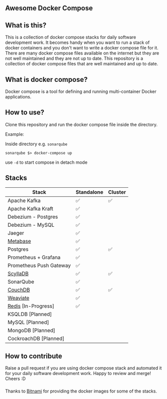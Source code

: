 Awesome Docker Compose
---

## What is this?

This is a collection of docker compose stacks for daily software development work.
It becomes handy when you want to run a stack of docker containers and you don't want to write a docker compose file for
it.
There are many docker compose files available on the internet but they are not well maintained and they are not up to
date.
This repository is a collection of docker compose files that are well maintained and up to date.

## What is docker compose?

Docker compose is a tool for defining and running multi-container Docker applications.

## How to use?

Clone this repository and run the docker compose file inside the directory.

Example:

Inside directory e.g. `sonarqube`

```
sonarqube $> docker-compose up
```

use `-d` to start compose in detach mode

## Stacks

| Stack                                    | Standalone | Cluster |
|------------------------------------------|------------|---------|
| Apache Kafka                             | ✅          | ✅       |
| Apache Kafka Kraft                       | ✅          |         |
| Debezium - Postgres                      | ✅          |         |
| Debezium - MySQL                         | ✅          |         |
| Jaeger                                   | ✅          |         |
| [Metabase](./metabase/README.md)         | ✅          |         |
| Postgres                                 | ✅          | ✅       |
| Prometheus + Grafana                     | ✅          |         |
| Prometheus Push Gateway                  | ✅          |         |
| [ScyllaDB](./scylladb/Readme.md)         | ✅          | ✅       |
| SonarQube                                | ✅          |         |
| [CouchDB](./couchdb/README.md)           | ✅          | ✅       |
| [Weaviate](./weaviate/README.md)         | ✅          |         |
| [Redis](./redis/README.md) [In-Progress] | ✅          |         |
| KSQLDB      [Planned]                    |            |         |
| MySQL      [Planned]                     |            |         |
| MongoDB      [Planned]                   |            |         |
| CockroachDB  [Planned]                   |            |         |

## How to contribute

Raise a pull request if you are using docker compose stack and automated it for your daily software development work.
Happy to review and merge!
Cheers :D

### 

Thanks to [Bitnami](https://bitnami.com/) for providing the docker images for some of the stacks.
